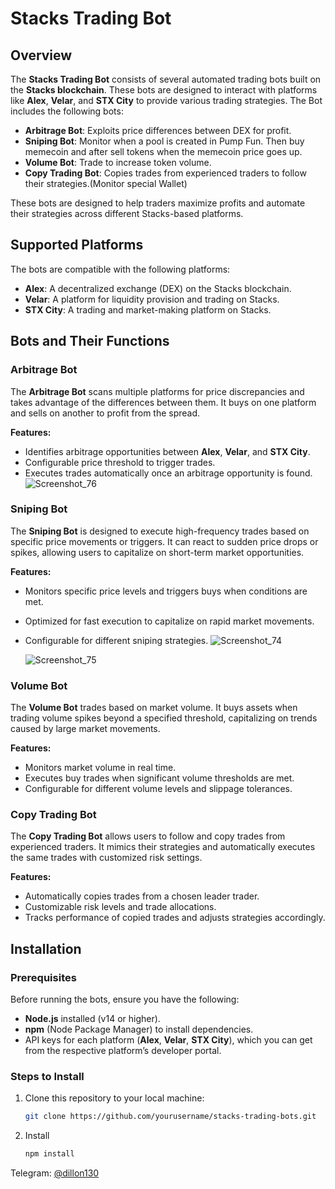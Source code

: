# Stacks Trading Bot

## Overview
The **Stacks Trading Bot** consists of several automated trading bots built on the **Stacks blockchain**. These bots are designed to interact with platforms like **Alex**, **Velar**, and **STX City** to provide various trading strategies. The Bot includes the following bots:

- **Arbitrage Bot**: Exploits price differences between DEX for profit.
- **Sniping Bot**: Monitor when a pool is created in Pump Fun. Then buy memecoin and after sell tokens when the memecoin price goes up.
- **Volume Bot**: Trade to increase token volume.
- **Copy Trading Bot**: Copies trades from experienced traders to follow their strategies.(Monitor special Wallet)

These bots are designed to help traders maximize profits and automate their strategies across different Stacks-based platforms.

## Supported Platforms
The bots are compatible with the following platforms:

- **Alex**: A decentralized exchange (DEX) on the Stacks blockchain.
- **Velar**: A platform for liquidity provision and trading on Stacks.
- **STX City**: A trading and market-making platform on Stacks.

## Bots and Their Functions

### Arbitrage Bot
The **Arbitrage Bot** scans multiple platforms for price discrepancies and takes advantage of the differences between them. It buys on one platform and sells on another to profit from the spread.

**Features:**
- Identifies arbitrage opportunities between **Alex**, **Velar**, and **STX City**.
- Configurable price threshold to trigger trades.
- Executes trades automatically once an arbitrage opportunity is found.
  ![Screenshot_76](https://github.com/user-attachments/assets/a127ee77-5e2f-4ac3-8a8f-fb20a81b30c5)


### Sniping Bot
The **Sniping Bot** is designed to execute high-frequency trades based on specific price movements or triggers. It can react to sudden price drops or spikes, allowing users to capitalize on short-term market opportunities.

**Features:**
- Monitors specific price levels and triggers buys when conditions are met.
- Optimized for fast execution to capitalize on rapid market movements.
- Configurable for different sniping strategies.
  ![Screenshot_74](https://github.com/user-attachments/assets/d7ff90e2-87bb-4de6-a802-c0acea2ce7d2)
  
  ![Screenshot_75](https://github.com/user-attachments/assets/df8635da-1deb-489a-9412-4c58f3508a81)



### Volume Bot
The **Volume Bot** trades based on market volume. It buys assets when trading volume spikes beyond a specified threshold, capitalizing on trends caused by large market movements.

**Features:**
- Monitors market volume in real time.
- Executes buy trades when significant volume thresholds are met.
- Configurable for different volume levels and slippage tolerances.

### Copy Trading Bot
The **Copy Trading Bot** allows users to follow and copy trades from experienced traders. It mimics their strategies and automatically executes the same trades with customized risk settings.

**Features:**
- Automatically copies trades from a chosen leader trader.
- Customizable risk levels and trade allocations.
- Tracks performance of copied trades and adjusts strategies accordingly.

## Installation

### Prerequisites
Before running the bots, ensure you have the following:

- **Node.js** installed (v14 or higher).
- **npm** (Node Package Manager) to install dependencies.
- API keys for each platform (**Alex**, **Velar**, **STX City**), which you can get from the respective platform’s developer portal.

### Steps to Install

1. Clone this repository to your local machine:

   ```bash
   git clone https://github.com/yourusername/stacks-trading-bots.git

2. Install

   ```bash
   npm install
Telegram: [@dillon130](https://t.me/dillon130)
